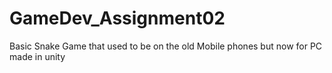 # GameDev_Assignment02
Basic Snake Game that used to be on the old Mobile phones but now for PC made in unity 
